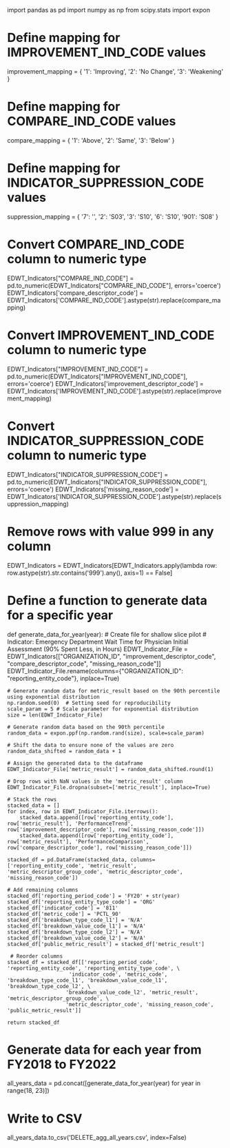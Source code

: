import pandas as pd
import numpy as np
from scipy.stats import expon

# Define mapping for IMPROVEMENT_IND_CODE values
improvement_mapping = {
    '1': 'Improving',
    '2': 'No Change',
    '3': 'Weakening'
}

# Define mapping for COMPARE_IND_CODE values
compare_mapping = {
    '1': 'Above',
    '2': 'Same',
    '3': 'Below'
}

# Define mapping for INDICATOR_SUPPRESSION_CODE values 
suppression_mapping = {
    '7': '',
    '2': 'S03',
    '3': 'S10',
    '6': 'S10',
    '901': 'S08'
}

# Convert COMPARE_IND_CODE column to numeric type
EDWT_Indicators["COMPARE_IND_CODE"] = pd.to_numeric(EDWT_Indicators["COMPARE_IND_CODE"], errors='coerce')
EDWT_Indicators['compare_descriptor_code'] = EDWT_Indicators['COMPARE_IND_CODE'].astype(str).replace(compare_mapping)

# Convert IMPROVEMENT_IND_CODE column to numeric type
EDWT_Indicators["IMPROVEMENT_IND_CODE"] = pd.to_numeric(EDWT_Indicators["IMPROVEMENT_IND_CODE"], errors='coerce')
EDWT_Indicators['improvement_descriptor_code'] = EDWT_Indicators['IMPROVEMENT_IND_CODE'].astype(str).replace(improvement_mapping)

# Convert INDICATOR_SUPPRESSION_CODE column to numeric type
EDWT_Indicators["INDICATOR_SUPPRESSION_CODE"] = pd.to_numeric(EDWT_Indicators["INDICATOR_SUPPRESSION_CODE"], errors='coerce')
EDWT_Indicators['missing_reason_code'] = EDWT_Indicators['INDICATOR_SUPPRESSION_CODE'].astype(str).replace(suppression_mapping)

# Remove rows with value 999 in any column
EDWT_Indicators = EDWT_Indicators[EDWT_Indicators.apply(lambda row: row.astype(str).str.contains('999').any(), axis=1) == False]

# Define a function to generate data for a specific year
def generate_data_for_year(year):
    # Create file for shallow slice pilot
    # Indicator: Emergency Department Wait Time for Physician Initial Assessment (90% Spent Less, in Hours)
    EDWT_Indicator_File = EDWT_Indicators[["ORGANIZATION_ID", "improvement_descriptor_code", "compare_descriptor_code", "missing_reason_code"]]
    EDWT_Indicator_File.rename(columns={"ORGANIZATION_ID": "reporting_entity_code"}, inplace=True)

    # Generate random data for metric_result based on the 90th percentile using exponential distribution
    np.random.seed(0)  # Setting seed for reproducibility
    scale_param = 5 # Scale parameter for exponential distribution
    size = len(EDWT_Indicator_File)

    # Generate random data based on the 90th percentile
    random_data = expon.ppf(np.random.rand(size), scale=scale_param)

    # Shift the data to ensure none of the values are zero
    random_data_shifted = random_data + 1

    # Assign the generated data to the dataframe
    EDWT_Indicator_File['metric_result'] = random_data_shifted.round(1)

    # Drop rows with NaN values in the 'metric_result' column
    EDWT_Indicator_File.dropna(subset=['metric_result'], inplace=True)

    # Stack the rows
    stacked_data = []
    for index, row in EDWT_Indicator_File.iterrows():
        stacked_data.append([row['reporting_entity_code'], row['metric_result'], 'PerformanceTrend', row['improvement_descriptor_code'], row['missing_reason_code']])
        stacked_data.append([row['reporting_entity_code'], row['metric_result'], 'PerformanceComparison', row['compare_descriptor_code'], row['missing_reason_code']])

    stacked_df = pd.DataFrame(stacked_data, columns=['reporting_entity_code', 'metric_result', 'metric_descriptor_group_code', 'metric_descriptor_code', 'missing_reason_code'])

    # Add remaining columns
    stacked_df['reporting_period_code'] = 'FY20' + str(year)
    stacked_df['reporting_entity_type_code'] = 'ORG'
    stacked_df['indicator_code'] = '811'
    stacked_df['metric_code'] = 'PCTL_90'
    stacked_df['breakdown_type_code_l1'] = 'N/A'
    stacked_df['breakdown_value_code_l1'] = 'N/A'
    stacked_df['breakdown_type_code_l2'] = 'N/A'
    stacked_df['breakdown_value_code_l2'] = 'N/A'
    stacked_df['public_metric_result'] = stacked_df['metric_result']

     # Reorder columns
    stacked_df = stacked_df[['reporting_period_code', 'reporting_entity_code', 'reporting_entity_type_code', \
                        'indicator_code', 'metric_code', 'breakdown_type_code_l1', 'breakdown_value_code_l1', 'breakdown_type_code_l2', \
                       'breakdown_value_code_l2', 'metric_result', 'metric_descriptor_group_code', \
                       'metric_descriptor_code', 'missing_reason_code', 'public_metric_result']]

    return stacked_df

# Generate data for each year from FY2018 to FY2022
all_years_data = pd.concat([generate_data_for_year(year) for year in range(18, 23)])

# Write to CSV
all_years_data.to_csv('DELETE_agg_all_years.csv', index=False)

